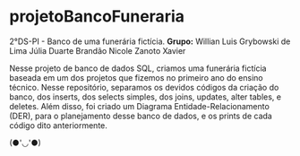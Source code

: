 # projetoBancoFuneraria
2°DS-PI - Banco de uma funerária fictícia.
**Grupo:** 
Willian Luis Grybowski de Lima
Júlia Duarte Brandão
Nicole Zanoto Xavier

Nesse projeto de banco de dados SQL, criamos uma funerária fictícia baseada em um dos projetos que fizemos no primeiro ano do ensino técnico.
Nesse repositório, separamos os devidos códigos da criação do banco, dos inserts, dos selects simples, dos joins, updates, alter tables, e deletes.
Além disso, foi criado um Diagrama Entidade-Relacionamento (DER), para o planejamento desse banco de dados, e os prints de cada código dito anteriormente.

(●'◡'●)
